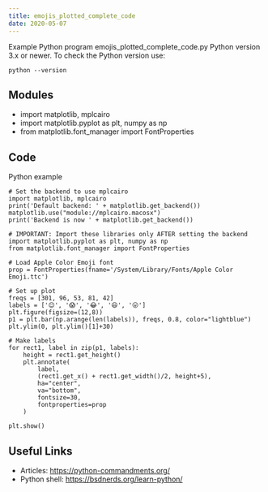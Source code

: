 ```yaml
---
title: emojis_plotted_complete_code
date: 2020-05-07
---
```

Example Python program emojis_plotted_complete_code.py
Python version 3.x or newer.
To check the Python version use:

    python --version

## Modules

* import matplotlib, mplcairo
* import matplotlib.pyplot as plt, numpy as np
* from matplotlib.font_manager import FontProperties

## Code

Python example

    # Set the backend to use mplcairo 
    import matplotlib, mplcairo
    print('Default backend: ' + matplotlib.get_backend()) 
    matplotlib.use("module://mplcairo.macosx")
    print('Backend is now ' + matplotlib.get_backend())
    
    # IMPORTANT: Import these libraries only AFTER setting the backend
    import matplotlib.pyplot as plt, numpy as np
    from matplotlib.font_manager import FontProperties
    
    # Load Apple Color Emoji font 
    prop = FontProperties(fname='/System/Library/Fonts/Apple Color Emoji.ttc')
    
    # Set up plot
    freqs = [301, 96, 53, 81, 42]
    labels = ['😊', '😱', '😂', '😄', '😛']
    plt.figure(figsize=(12,8))
    p1 = plt.bar(np.arange(len(labels)), freqs, 0.8, color="lightblue")
    plt.ylim(0, plt.ylim()[1]+30)
    
    # Make labels
    for rect1, label in zip(p1, labels):
        height = rect1.get_height()
        plt.annotate(
            label,
            (rect1.get_x() + rect1.get_width()/2, height+5),
            ha="center",
            va="bottom",
            fontsize=30,
            fontproperties=prop
        )
    
    plt.show()

## Useful Links

- Articles: https://python-commandments.org/
- Python shell: https://bsdnerds.org/learn-python/
